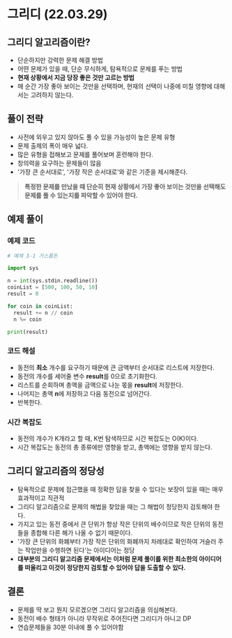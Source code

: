 # 그리디 (22.03.29)

## 그리디 알고리즘이란?

- 단순하지만 강력한 문제 해결 방법
- 어떤 문제가 있을 때, 단순 무식하게, 탐욕적으로 문제를 푸는 방법
- **현재 상황에서 지금 당장 좋은 것만 고르는 방법**
- 매 순간 가장 좋아 보이는 것만을 선택하며, 현재의 선택이 나중에 미칠 영향에 대해서는 고려하지 않는다.

## 풀이 전략

- 사전에 외우고 있지 않아도 풀 수 있을 가능성이 높은 문제 유형
- 문제 출제의 폭이 매우 넓다.
- 많은 유형을 접해보고 문제를 풀어보며 훈련해야 한다.
- 창의력을 요구하는 문제들이 많음
- '가장 큰 순서대로', '가장 작은 순서대로'와 같은 기준을 제시해준다.

> **특정한 문제를 만났을 때 단순히 현재 상황에서 가장 좋아 보이는 것만을 선택해도 문제를 풀 수 있는지를 파악할 수 있어야 한다.**

## 예제 풀이

### 예제 코드

```python
# 예제 3-1 거스름돈

import sys

n = int(sys.stdin.readline())
coinList = [500, 100, 50, 10]
result = 0

for coin in coinList:
  result += n // coin
  n %= coin

print(result)
```

### 코드 해설

- 동전의 **최소** 개수를 요구하기 때문에 큰 금액부터 순서대로 리스트에 저장한다.
- 동전의 개수를 세어줄 변수 **result**를 0으로 초기화한다.
- 리스트를 순회하며 총액을 금액으로 나눈 몫을 **result**에 저장한다.
- 나머지는 총액 **n**에 저장하고 다음 동전으로 넘어간다.
- 반복한다.

### 시간 복잡도

- 동전의 개수가 K개라고 할 때, K번 탐색하므로 시간 복잡도는 O(K)이다.
- 시간 복잡도는 동전의 총 종류에만 영향을 받고, 총액에는 영향을 받지 않는다.

## 그리디 알고리즘의 정당성

- 탐욕적으로 문제에 접근했을 때 정확한 답을 찾을 수 있다는 보장이 있을 때는 매우 효과적이고 직관적
- 그리디 알고리즘으로 문제의 해법을 찾았을 때는 그 해법이 정당한지 검토해야 한다.
- 가지고 있는 동전 중에서 큰 단위가 항상 작은 단위의 배수이므로 작은 단위의 동전들을 종합해 다른 해가 나올 수 없기 때문이다.
- '가장 큰 단위의 화폐부터 가장 작은 단위의 화폐까지 차례대로 확인하여 거슬러 주는 작업만을 수행하면 된다'는 아이디어는 정당
- **대부분의 그리디 알고리즘 문제에서는 이처럼 문제 풀이를 위한 최소한의 아이디어를 떠올리고 이것이 정당한지 검토할 수 있어야 답을 도출할 수 있다.**

## 결론

- 문제를 딱 보고 뭔지 모르겠으면 그리디 알고리즘을 의심해본다.
- 동전이 배수 형태가 아니라 무작위로 주어진다면 그리디가 아니고 DP
- 연습문제들을 30분 이내에 풀 수 있어야함
